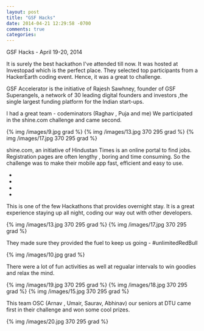 ```yaml
---
layout: post
title: "GSF Hacks"
date: 2014-04-21 12:29:58 -0700
comments: true
categories: 
---
```


GSF Hacks - April 19-20, 2014

It is surely the best hackathon I've attended till now. It was hosted at Investopad which is the perfect place.
They selected top participants from a HackerEarth coding event. Hence, it was a great to challenge.

GSF Accelerator is the initiative of Rajesh Sawhney, founder of GSF Superangels, a 
network of 30 leading digital founders and investors ,the single 
largest funding platform for the Indian start-ups.

I had a great team - codeminators (Raghav , Puja and me)
We participated in the shine.com challenge and came second.

{% img /images/9.jpg  grad %}
{% img /images/13.jpg 370 295 grad %}
{% img /images/17.jpg 370 295 grad %}


shine.com, an initiative of Hindustan Times is an online portal to find jobs. Registration pages are often lengthy , boring and time consuming. So the challenge was to make their mobile app fast, efficient and easy to use. 

- 
-
-
-

This is one of the few Hackathons that provides overnight stay. It is a great experience staying up all night, coding our way out with other developers.


{% img /images/13.jpg 370 295 grad %}
{% img /images/17.jpg 370 295 grad %}


They made sure they provided the fuel to keep us going - #unlimitedRedBull 

{% img /images/10.jpg grad %}


There were a lot of fun activities as well at regualar intervals to win goodies and relax the mind.

{% img /images/19.jpg 370 295 grad %}
{% img /images/18.jpg 370 295 grad %}
{% img /images/15.jpg 370 295 grad %}

This team OSC (Arnav , Umair, Saurav, Abhinav) our seniors at DTU came first in their challenge and won some cool prizes.

{% img /images/20.jpg 370 295 grad %}



